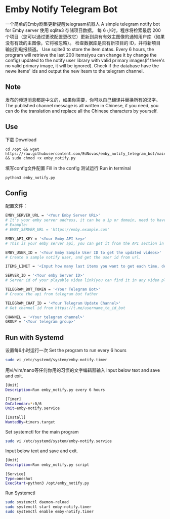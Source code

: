 # Emby Notify Telegram Bot
一个简单的Emby剧集更新提醒telegraam机器人
A simple telegram notify bot for Emby server
使用 sqlite3 存储项目数据。 每 6 小时，程序将检索最后 200 个项目（您可以通过更改配置更改它）更新到具有有效主图像的通知用户库（如果没有有效的主图像，它将被忽略）。 检查数据库是否有新项目的 ID，并将新项目输出到电报频道。
Use sqlite3 to store the item datas. Every 6 hours, the program will retrieve the last 200 items(you can change it by change the config) updated to the notify user library with valid primary images(if there's no valid primary image, it will be ignored). Check if the database have the newe items' ids and output the new itesm to the telegram channel.

## Note
发布的频道消息都是中文的，如果你需要，你可以自己翻译并替换所有的汉字。
The published channel message is all written in Chinese, if you need, you can do the translation and replace all the Chinese characters by yourself.

## Use
下载
Download


```
cd /opt && wget https://raw.githubusercontent.com/EdNovas/emby_notify_telegram_bot/main/emby_notify.py && sudo chmod +x emby_notify.py
```
填写config文件配置
Fill in the config
测试运行
Run in terminal

```
python3 emby_notify.py
```

## Config
配置文件：
```bash
EMBY_SERVER_URL = '<Your Emby Server URL>'
# It's your emby server address, it can be a ip or domain, need to have http:// or https:// at the front
# Example: 
# EMBY_SERVER_URL = 'https://emby.example.com'

EMBY_API_KEY = '<Your Emby API key>'
# This is your emby server api, you can get it from the API section in your emby server admin panel.

EMBY_USER_ID = '<Your Emby Sample User ID to get the updated videos>'
# Create a sample notify user, and get the user id from url.

ITEMS_LIMIT = '<Input how many last items you want to get each time, default is 200>'

SERVER_ID = '<Your emby Server ID>'
# Server id of your playable video link(you can find it in any video play page url)

TELEGRAM_BOT_TOKEN = '<Your Telegram Bot>'
# Create the api from telegram bot father

TELEGRAM_CHAT_ID = '<Your Telegram Update Channel>'
# Get channel id from https://t.me/username_to_id_bot

CHANNEL = '<Your telegram channel>'
GROUP = '<Your telegram group>'
```

## Run with Systemd
设置每6小时运行一次
Set the program to run every 6 hours

```bash
sudo vi /etc/systemd/system/emby-notify.timer
```
用vi/vim/nano等任何你用的习惯的文字编辑器输入
Input below text and save and exit.

```bash
[Unit]
Description=Run emby_notify.py every 6 hours

[Timer]
OnCalendar=*:0/6
Unit=emby-notify.service

[Install]
WantedBy=timers.target
```

Set systemctl for the main program

```bash
sudo vi /etc/systemd/system/emby-notify.service
```

Input below text and save and exit.

```bash
[Unit]
Description=Run emby_notify.py script

[Service]
Type=oneshot
ExecStart=python3 /opt/emby_notify.py
```

Run Systemctl

```bash
sudo systemctl daemon-reload
sudo systemctl start emby-notify.timer
sudo systemctl enable emby-notify.timer
```

